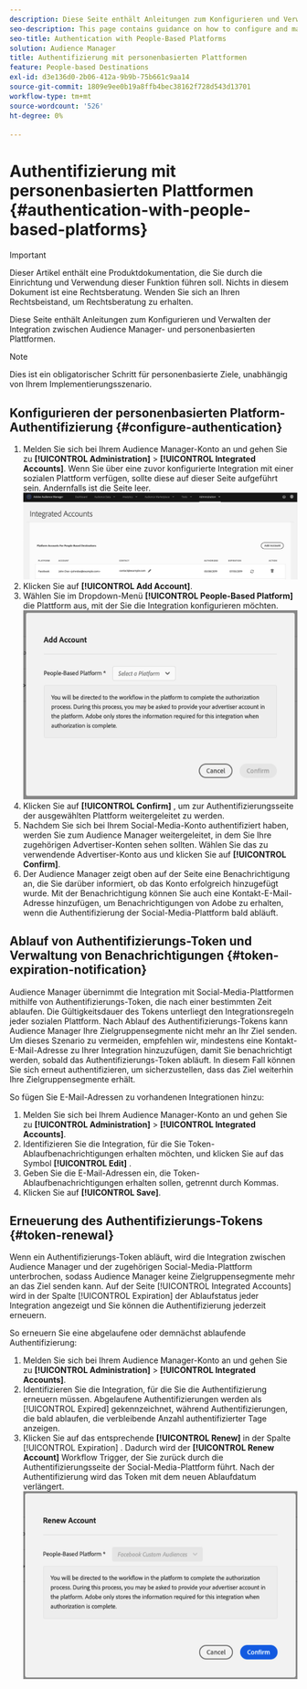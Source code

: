 ```yaml
---
description: Diese Seite enthält Anleitungen zum Konfigurieren und Verwalten der Integration zwischen Audience Manager- und Benutzerplattformen.
seo-description: This page contains guidance on how to configure and manage the integration between Audience Manager and people-based platforms.
seo-title: Authentication with People-Based Platforms
solution: Audience Manager
title: Authentifizierung mit personenbasierten Plattformen
feature: People-based Destinations
exl-id: d3e136d0-2b06-412a-9b9b-75b661c9aa14
source-git-commit: 1809e9ee0b19a8ffb4bec38162f728d543d13701
workflow-type: tm+mt
source-wordcount: '526'
ht-degree: 0%

---
```



# Authentifizierung mit personenbasierten Plattformen {#authentication-with-people-based-platforms}

>[!IMPORTANT]
>Dieser Artikel enthält eine Produktdokumentation, die Sie durch die Einrichtung und Verwendung dieser Funktion führen soll. Nichts in diesem Dokument ist eine Rechtsberatung. Wenden Sie sich an Ihren Rechtsbeistand, um Rechtsberatung zu erhalten.

Diese Seite enthält Anleitungen zum Konfigurieren und Verwalten der Integration
zwischen Audience Manager- und personenbasierten Plattformen.

>[!NOTE]
>Dies ist ein obligatorischer Schritt für personenbasierte Ziele, unabhängig von Ihrem Implementierungsszenario.

## Konfigurieren der personenbasierten Platform-Authentifizierung {#configure-authentication}

1. Melden Sie sich bei Ihrem Audience Manager-Konto an und gehen Sie zu **[!UICONTROL Administration]** > **[!UICONTROL Integrated Accounts]**. Wenn Sie über eine zuvor konfigurierte Integration mit einer sozialen Plattform verfügen, sollte diese auf dieser Seite aufgeführt sein. Andernfalls ist die Seite leer.
   ![Personenbasierte Integration](assets/pbd-config.png)
2. Klicken Sie auf **[!UICONTROL Add Account]**.
3. Wählen Sie im Dropdown-Menü **[!UICONTROL People-Based Platform]** die Plattform aus, mit der Sie die Integration konfigurieren möchten.
   ![Personenbasierte Plattform](assets/pbd-add.png)
4. Klicken Sie auf **[!UICONTROL Confirm]** , um zur Authentifizierungsseite der ausgewählten Plattform weitergeleitet zu werden.
5. Nachdem Sie sich bei Ihrem Social-Media-Konto authentifiziert haben, werden Sie zum Audience Manager weitergeleitet, in dem Sie Ihre zugehörigen Advertiser-Konten sehen sollten. Wählen Sie das zu verwendende Advertiser-Konto aus und klicken Sie auf **[!UICONTROL Confirm]**.
6. Der Audience Manager zeigt oben auf der Seite eine Benachrichtigung an, die Sie darüber informiert, ob das Konto erfolgreich hinzugefügt wurde. Mit der Benachrichtigung können Sie auch eine Kontakt-E-Mail-Adresse hinzufügen, um Benachrichtigungen von Adobe zu erhalten, wenn die Authentifizierung der Social-Media-Plattform bald abläuft.

## Ablauf von Authentifizierungs-Token und Verwaltung von Benachrichtigungen {#token-expiration-notification}

Audience Manager übernimmt die Integration mit Social-Media-Plattformen mithilfe von Authentifizierungs-Token, die nach einer bestimmten Zeit ablaufen. Die Gültigkeitsdauer des Tokens unterliegt den Integrationsregeln jeder sozialen Plattform. Nach Ablauf des Authentifizierungs-Tokens kann Audience Manager Ihre Zielgruppensegmente nicht mehr an Ihr Ziel senden. Um dieses Szenario zu vermeiden, empfehlen wir, mindestens eine Kontakt-E-Mail-Adresse zu Ihrer Integration hinzuzufügen, damit Sie benachrichtigt werden, sobald das Authentifizierungs-Token abläuft. In diesem Fall können Sie sich erneut authentifizieren, um sicherzustellen, dass das Ziel weiterhin Ihre Zielgruppensegmente erhält.

So fügen Sie E-Mail-Adressen zu vorhandenen Integrationen hinzu:

1. Melden Sie sich bei Ihrem Audience Manager-Konto an und gehen Sie zu **[!UICONTROL Administration]** > **[!UICONTROL Integrated Accounts]**.
1. Identifizieren Sie die Integration, für die Sie Token-Ablaufbenachrichtigungen erhalten möchten, und klicken Sie auf das Symbol **[!UICONTROL Edit]** .
1. Geben Sie die E-Mail-Adressen ein, die Token-Ablaufbenachrichtigungen erhalten sollen, getrennt durch Kommas.
1. Klicken Sie auf **[!UICONTROL Save]**.

## Erneuerung des Authentifizierungs-Tokens {#token-renewal}

Wenn ein Authentifizierungs-Token abläuft, wird die Integration zwischen Audience Manager und der zugehörigen Social-Media-Plattform unterbrochen, sodass Audience Manager keine Zielgruppensegmente mehr an das Ziel senden kann. Auf der Seite [!UICONTROL Integrated Accounts] wird in der Spalte [!UICONTROL Expiration] der Ablaufstatus jeder Integration angezeigt und Sie können die Authentifizierung jederzeit erneuern.

So erneuern Sie eine abgelaufene oder demnächst ablaufende Authentifizierung:
1. Melden Sie sich bei Ihrem Audience Manager-Konto an und gehen Sie zu **[!UICONTROL Administration]** > **[!UICONTROL Integrated Accounts]**.
1. Identifizieren Sie die Integration, für die Sie die Authentifizierung erneuern müssen. Abgelaufene Authentifizierungen werden als [!UICONTROL Expired] gekennzeichnet, während Authentifizierungen, die bald ablaufen, die verbleibende Anzahl authentifizierter Tage anzeigen.
1. Klicken Sie auf das entsprechende **[!UICONTROL Renew]** in der Spalte [!UICONTROL Expiration] . Dadurch wird der **[!UICONTROL Renew Account]** Workflow Trigger, der Sie zurück durch die Authentifizierungsseite der Social-Media-Plattform führt. Nach der Authentifizierung wird das Token mit dem neuen Ablaufdatum verlängert.
   ![PBD-RENEW](assets/pbd-renew.png)
